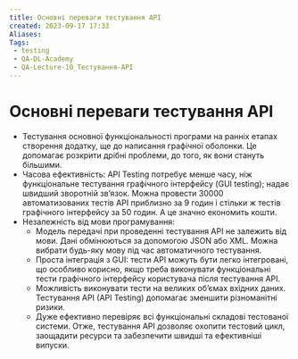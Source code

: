 ```yaml
---
title: Основні переваги тестування API
created: 2023-09-17 17:33
Aliases:
Tags: 
 - testing
 - QA-DL-Academy
 - QA-Lecture-10_Тестування-АPІ
---
```

# Основні переваги тестування API

- Тестування основної функціональності програми на ранніх етапах створення додатку, ще до написання графічної оболонки. Це допомагає розкрити дрібні проблеми, до того, як вони стануть більшими.
- Часова ефективність: API Testing потребує менше часу, ніж функціональне тестування графічного інтерфейсу (GUI testing); надає швидший зворотній зв’язок. Можна провести 30000 автоматизованих тестів API приблизно за 9 годин і стільки ж тестів графічного інтерфейсу за 50 годин. А це значно економить кошти.
- Незалежність від мови програмування:
	- Модель передачі при проведенні тестування API не залежить від мови. Дані обмінюються за допомогою JSON або XML. Можна вибрати будь-яку мову під час автоматичного тестування.
	- Проста інтеграція з GUI: тести API можуть бути легко інтегровані, що особливо корисно, якщо треба виконувати функціональні тести графічного інтерфейсу користувача після тестування API.
	- Можливість виконувати тести на великих об’ємах вхідних даних. Тестування API (API Testing) допомагає зменшити різноманітні ризики.
	- Дуже ефективно перевіряє всі функціональні складові тестованої системи.
Отже, тестування API дозволяє охопити тестовий цикл, заощадити ресурси та забезпечити швидші та ефективніші випуски.
